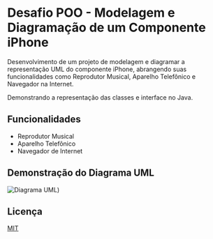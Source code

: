 
# Desafio POO - Modelagem e Diagramação de um Componente iPhone

Desenvolvimento de um projeto de modelagem e diagramar a representação UML do componente iPhone, abrangendo suas funcionalidades como Reprodutor Musical, Aparelho Telefônico e Navegador na Internet.

Demonstrando a representação das classes e interface no Java.


## Funcionalidades

- Reprodutor Musical
- Aparelho Telefônico
- Navegador de Internet


## Demonstração do Diagrama UML

![Diagrama UML]([https://raw.githubusercontent.com/rogerio1kg/iPhoneUML/master/src/UML/DiagramaUML_White.png]))


## Licença

[MIT](https://choosealicense.com/licenses/mit/)

